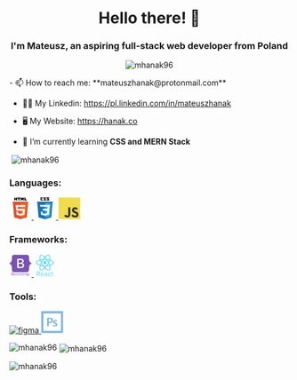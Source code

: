 <h1 align="center">Hello there! 👋</h1>
<h3 align="center">I'm Mateusz, an aspiring full-stack web developer from Poland</h3>

<p align="center"> <img src="https://komarev.com/ghpvc/?username=mhanak96&label=Profile%20views&color=0e75b6&style=flat" alt="mhanak96" /> </p>
<p align="left">
- 📫 How to reach me: **mateuszhanak@protonmail.com**

- 👨‍💼 My Linkedin: https://pl.linkedin.com/in/mateuszhanak

- 🖥 My Website: https://hanak.co 

- 🌱 I’m currently learning **CSS and MERN Stack**
</p> 
<p align="right">
  <p>&nbsp;<img align="center" src="https://github-readme-stats.vercel.app/api?username=mhanak96&show_icons=true&locale=en" alt="mhanak96" /></p>
</p>
<h3 align="left">Languages:</h3>
<p align="left"> 
  <a href="https://www.w3.org/html/" target="_blank" rel="noreferrer"> <img src="https://raw.githubusercontent.com/devicons/devicon/master/icons/html5/html5-original-wordmark.svg" alt="html5" width="40" height="40"/></a><a href="https://www.w3schools.com/css/" target="_blank" rel="noreferrer"> <img src="https://raw.githubusercontent.com/devicons/devicon/master/icons/css3/css3-original-wordmark.svg" alt="css3" width="40" height="40"/> </a> <a href="https://developer.mozilla.org/en-US/docs/Web/JavaScript" target="_blank" rel="noreferrer"> 
    <img src="https://raw.githubusercontent.com/devicons/devicon/master/icons/javascript/javascript-original.svg" alt="javascript" width="40" height="40"/>   </a>

<h3 align="left">Frameworks:</h3>
<p align="left"> 

  <a href="https://getbootstrap.com" target="_blank" rel="noreferrer"> 
    <img src="https://raw.githubusercontent.com/devicons/devicon/master/icons/bootstrap/bootstrap-plain-wordmark.svg" alt="bootstrap" width="40"           height="40"/> </a> 
  <a href="https://reactjs.org/" target="_blank" rel="noreferrer"> <img src="https://raw.githubusercontent.com/devicons/devicon/master/icons/react/react-original-wordmark.svg" alt="react" width="40" height="40"/> </a> 
  
</p>

<h3 align="left">Tools:</h3>
<p align="left">
  <a href="https://www.figma.com/" target="_blank" rel="noreferrer"> <img src="https://www.vectorlogo.zone/logos/figma/figma-icon.svg" alt="figma" width="40" height="40"/> </a> 
  <a href="https://www.photoshop.com/en" target="_blank" rel="noreferrer"> <img src="https://raw.githubusercontent.com/devicons/devicon/master/icons/photoshop/photoshop-line.svg" alt="photoshop" width="40" height="40"/> </a> 
</p>
  
 




<p><img align="left" src="https://github-readme-stats.vercel.app/api/top-langs?username=mhanak96&show_icons=true&locale=en&layout=compact" alt="mhanak96" /></p>

<p>&nbsp;<img align="center" src="https://github-readme-stats.vercel.app/api?username=mhanak96&show_icons=true&locale=en" alt="mhanak96" /></p>

<p><img align="center" src="https://github-readme-streak-stats.herokuapp.com/?user=mhanak96&" alt="mhanak96" /></p>
